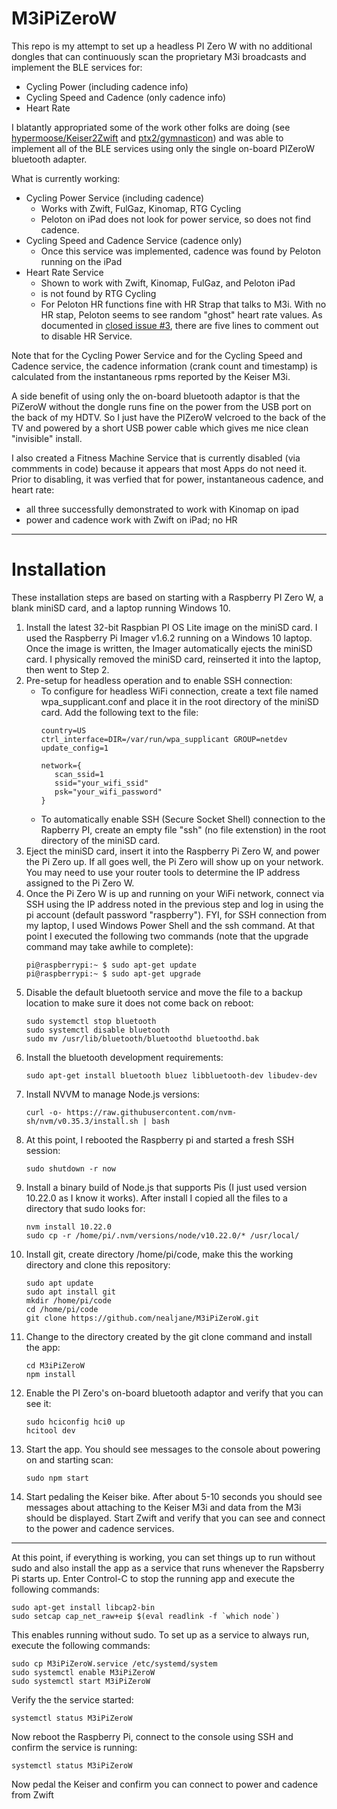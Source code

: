 # M3iPiZeroW 
This repo is my attempt to set up a headless PI Zero W with no additional dongles that can continuously scan the proprietary M3i broadcasts and implement the BLE services for:
* Cycling Power (including cadence info)
* Cycling Speed and Cadence (only cadence info)
* Heart Rate

I blatantly appropriated some of the work other folks are doing (see [hypermoose/Keiser2Zwift](https://github.com/hypermoose/Keiser2Zwift) and [ptx2/gymnasticon](https://github.com/ptx2/gymnasticon)) and was able to implement all of the BLE services using only the single on-board PIZeroW bluetooth adapter. 

What is currently working:
* Cycling Power Service (including cadence)
  * Works with Zwift, FulGaz, Kinomap, RTG Cycling
  * Peloton on iPad does not look for power service, so does not find cadence. 
* Cycling Speed and Cadence Service (cadence only)
  * Once this service was implemented, cadence was found by Peloton running on the iPad
* Heart Rate Service  
  * Shown to work with Zwift, Kinomap, FulGaz, and Peloton iPad
  * is not found by RTG Cycling
  * For Peloton HR functions fine with HR Strap that talks to M3i.  With no HR stap, Peloton seems to see random "ghost" heart rate values.  As documented in [closed issue #3](https://github.com/djwasser/M3iPiZeroW/issues/3), there are five lines to comment out to disable HR Service.  

Note that for the Cycling Power Service and for the Cycling Speed and Cadence service, the cadence information (crank count and timestamp) is calculated from the instantaneous rpms reported by the Keiser M3i.

A side benefit of using only the on-board bluetooth adaptor is that the PiZeroW without the dongle runs fine on the power from the USB port on the back of my HDTV.  So I just have the PIZeroW velcroed to the back of the TV and powered by a short USB power cable which gives me nice clean "invisible" install.

I also created a Fitness Machine Service that is currently disabled (via commments in code) because it appears that most Apps do not need it.  Prior to disabling, it was verfied that for power, instantaneous cadence, and heart rate:
  * all three successfully demonstrated to work with Kinomap on ipad
  * power and cadence work with Zwift on iPad; no HR

***
# Installation

These installation steps are based on starting with a Raspberry PI Zero W, a blank miniSD card, and a laptop running Windows 10.

1. Install the latest 32-bit Raspbian PI OS Lite image on the miniSD card.  I used the Raspberry Pi Imager v1.6.2 running on a Windows 10 laptop.  Once the image is written, the Imager automatically ejects the miniSD card.  I physically removed the miniSD card, reinserted it into the laptop, then went to Step 2.
2. Pre-setup for headless operation and to enable SSH connection:
    * To configure for headless WiFi connection, create a text file named wpa_supplicant.conf and place it in the root directory of the miniSD card.  Add the following text to the file:
        ```
        country=US
        ctrl_interface=DIR=/var/run/wpa_supplicant GROUP=netdev
        update_config=1
        
        network={
           scan_ssid=1
           ssid="your_wifi_ssid"
           psk="your_wifi_password"
        }
        ```
    * To automatically enable SSH (Secure Socket Shell) connection to the Rapberry PI, create an empty file "ssh" (no file extenstion) in the root directory of the miniSD card.
3. Eject the miniSD card, insert it into the Raspberry Pi Zero W, and power the Pi Zero up.  If all goes well, the Pi Zero will show up on your network.  You may need to use your router tools to determine the IP address assigned to the Pi Zero W.  
4. Once the Pi Zero W is up and running on your WiFi network, connect via SSH using the IP address noted in the previous step and log in using the pi account (default password "raspberry"). FYI, for SSH connection from my laptop, I used Windows Power Shell and the ssh command.  At that point I executed the following two commands (note that the upgrade command may take awhile to complete):
     ```
     pi@raspberrypi:~ $ sudo apt-get update
     pi@raspberrypi:~ $ sudo apt-get upgrade
     ```
5. Disable the default bluetooth service and move the file to a backup location to make sure it does not come back on reboot:
    ```
    sudo systemctl stop bluetooth
    sudo systemctl disable bluetooth
    sudo mv /usr/lib/bluetooth/bluetoothd bluetoothd.bak
    ```
6. Install the bluetooth development requirements:
    ```
    sudo apt-get install bluetooth bluez libbluetooth-dev libudev-dev
    ```
7. Install NVVM to manage Node.js versions:
    ```
    curl -o- https://raw.githubusercontent.com/nvm-sh/nvm/v0.35.3/install.sh | bash
    ```
8. At this point, I rebooted the Raspberry pi and started a fresh SSH session:
    ```
    sudo shutdown -r now
    ```
9.  Install a binary build of Node.js that supports Pis (I just used version 10.22.0 as I know it works).  After install I copied all the files to a directory that sudo looks for:
    ```
    nvm install 10.22.0
    sudo cp -r /home/pi/.nvm/versions/node/v10.22.0/* /usr/local/
    ```
10. Install git, create directory /home/pi/code, make this the working directory and clone this repository:
     ```
     sudo apt update
     sudo apt install git
     mkdir /home/pi/code
     cd /home/pi/code
     git clone https://github.com/nealjane/M3iPiZeroW.git
     ```
11. Change to the directory created by the git clone command and install the app:
     ```
     cd M3iPiZeroW
     npm install
     ```
12. Enable the PI Zero's on-board bluetooth adaptor and verify that you can see it:
     ```
     sudo hciconfig hci0 up
     hcitool dev
     ```
13. Start the app.  You should see messages to the console about powering on and starting scan:
     ```
     sudo npm start
     ```
14. Start pedaling the Keiser bike. After about 5-10 seconds you should see messages about attaching to the Keiser M3i and data from the M3i should be displayed.  Start Zwift and verify that you can see and connect to the power and cadence services.
***
At this point, if everything is working, you can set things up to run without sudo and also install the app as a service that runs whenever the Rapsberry Pi starts up. Enter Control-C to stop the running app and execute the following commands:
```
sudo apt-get install libcap2-bin
sudo setcap cap_net_raw+eip $(eval readlink -f `which node`)
```
This enables running without sudo.  To set up as a service to always run, execute the following commands:
```
sudo cp M3iPiZeroW.service /etc/systemd/system
sudo systemctl enable M3iPiZeroW
sudo systemctl start M3iPiZeroW
```
Verify the the service started:
```
systemctl status M3iPiZeroW
```
Now reboot the Raspberry Pi, connect to the console using SSH and confirm the service is running:
```
systemctl status M3iPiZeroW
```
Now pedal the Keiser and confirm you can connect to power and cadence from Zwift
